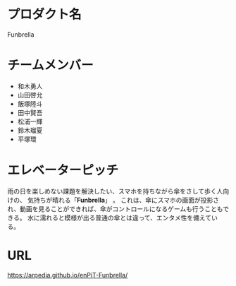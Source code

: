 # プロダクト名
Funbrella

# チームメンバー
- 和木勇人
- 山田啓允
- 飯塚陸斗
- 田中賢吾
- 松浦一輝
- 鈴木瑠夏
- 平塚環

# エレベーターピッチ
雨の日を楽しめない課題を解決したい、スマホを持ちながら傘をさして歩く人向けの、
気持ちが晴れる「**Funbrella**」 。
これは、傘にスマホの画面が投影され、動画を見ることができれば、傘がコントロールになるゲームも行うこともできる。
水に濡れると模様が出る普通の傘とは違って、エンタメ性を備えている。

# URL
https://arpedia.github.io/enPiT-Funbrella/
